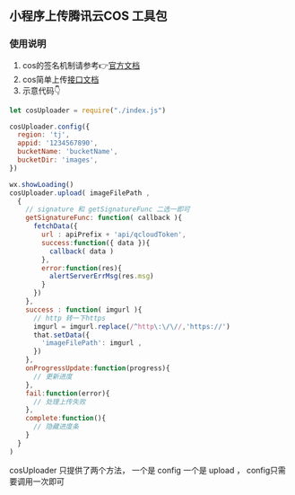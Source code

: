 ## 小程序上传腾讯云COS 工具包

### 使用说明

1. cos的签名机制请参考👉[官方文档](https://cloud.tencent.com/document/product/436/7778)
1. cos简单上传[接口文档](https://cloud.tencent.com/document/product/436/6066)
1. 示意代码👇

```javascript
let cosUploader = require("./index.js")

cosUploader.config({
  region: 'tj',
  appid: '1234567890',
  bucketName: 'bucketName',
  bucketDir: 'images',
})

wx.showLoading()
cosUploader.upload( imageFilePath , 
  {
  	// signature 和 getSignatureFunc 二选一即可
    getSignatureFunc: function( callback ){
      fetchData({
        url : apiPrefix + 'api/qcloudToken',
        success:function({ data }){
          callback( data )
        },
        error:function(res){
          alertServerErrMsg(res.msg)
        }
      })
    },
    success : function( imgurl ){
      // http 转一下https
      imgurl = imgurl.replace(/^http\:\/\//,'https://')
      that.setData({
        'imageFilePath': imgurl ,
      })
    },
    onProgressUpdate:function(progress){
      // 更新进度
    },    
    fail:function(error){
      // 处理上传失败
    },
    complete:function(){
      // 隐藏进度条
    }
  }
)
```

cosUploader 只提供了两个方法， 一个是 config 一个是 upload ， config只需要调用一次即可